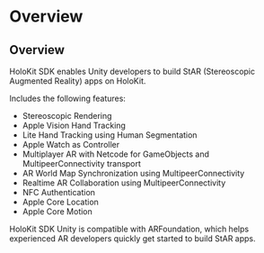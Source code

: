 # Overview

## Overview

HoloKit SDK enables Unity developers to build StAR (Stereoscopic Augmented Reality) apps on HoloKit.

Includes the following features:

* Stereoscopic Rendering
* Apple Vision Hand Tracking
* Lite Hand Tracking using Human Segmentation
* Apple Watch as Controller
* Multiplayer AR with Netcode for GameObjects and MultipeerConnectivity transport
* AR World Map Synchronization using MultipeerConnectivity
* Realtime AR Collaboration using MultipeerConnectivity
* NFC Authentication
* Apple Core Location
* Apple Core Motion

HoloKit  SDK Unity is compatible with ARFoundation, which helps experienced AR developers quickly get started to build StAR apps.


